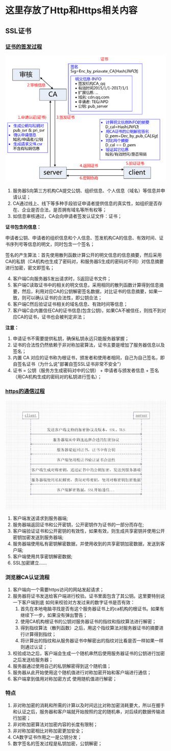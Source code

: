 # 这里存放了Http和Https相关内容


## SSL证书

### [证书的签发过程](https://www.cnblogs.com/xdyixia/p/11610102.html)

![20220413102628](https://raw.githubusercontent.com/neicun1024/PicBed/main/images_for_markdown/20220413102628.png)

1. 服务器S向第三方机构CA提交公钥、组织信息、个人信息（域名）等信息并申请认证；
2. CA通过线上、线下等多种手段验证申请者提供信息的真实性，如组织是否存在、企业是否合法，是否拥有域名等所有权等；
3. 如信息审核通过，CA会向申请者签发认证文件：证书；

**证书包含的信息：**

申请者公钥、申请者的组织信息和个人信息、签发机构CA的信息、有效时间、证书序列号等信息的明文，同时包含一个签名；

签名的产生算法：首先使用散列函数计算公开的明文信息的信息摘要，然后采用CA的私钥（CA机构也生成了密码对，和服务器S生成的密码对不同）对信息摘要进行加密，密文即签名；

4. 客户端C向服务器S发出请求时，S返回证书文件；
5. 客户端C读取证书中的相关的明文信息，采用相同的散列函数计算得到信息摘要，然后，利用对应CA的公钥解密签名数据，对比证书的信息摘要，如果一致，则可以确认证书的合法性，即公钥合法；
6. 客户端C然后验证证书相关的域名信息、有效时间等信息；
7. 客户端C会内置信任CA的证书信息(包含公钥)，如果CA不被信任，则找不到对应CA的证书，证书也会被判定非法；

**注意：**
1. 申请证书不需要提供私钥，确保私钥永远只能服务器掌握；
2. 证书的合法性仍然依赖于非对称加密算法，证书主要是增加了服务器信息以及签名；
3. 内置 CA 对应的证书称为根证书，颁发者和使用者相同，自己为自己签名，即自签名证书（为什么说"部署自签SSL证书非常不安全"）
4. 证书 = 公钥（服务方生成密码对中的公钥） + 申请者与颁发者信息 + 签名（用CA机构生成的密码对的私钥进行签名）；


### [https的通信过程](https://blog.csdn.net/u010164190/article/details/104582419)

![20220413104007](https://raw.githubusercontent.com/neicun1024/PicBed/main/images_for_markdown/20220413104007.png)

1. 客户端发送请求到服务器端;
2. 服务器端返回证书和公开密钥，公开密钥作为证书的一部分而存在;
3. 客户端验证证书和公开密钥的有效性，如果有效，则生成共享密钥并使用公开密钥加密发送到服务器端;
4. 服务器端使用私有密钥解密数据，并使用收到的共享密钥加密数据，发送到客户端;
5. 客户端使用共享密钥解密数据;
6. SSL加密建立......


### 浏览器CA认证流程

1. 客户端向一个需要https访问的网站发起请求；
2. 服务器将证书发送给客户端进行校验。证书里面包含了其公钥。这里要特别说一下客户端到底 如何来校验对方发过来的数字证书是否有效：
   1. 首先在本地电脑寻找是否有这个服务器证书上的ca机构的根证书。如果有继续下一步，如果没有弹出警告；
   2. 使用CA机构根证书的公钥对服务器证书的指纹和指纹算法进行解密；
   3. 得到指纹算法（散列函数）之后，用这个指纹算法对服务器证书的摘要进行计算得到指纹；
   4. 将计算出的指纹和从服务器证书中解密出的指纹对比看是否一样如果一样则通过认证；
3. 校验成功之后，客户端会生成一个随机串然后使用服务器证书的公钥进行加密之后发送给服务器；
4. 服务器通过使用自己的私钥解密得到这个随机值；
5. 服务器从此开始使用这个随机值进行对称加密开始和客户端进行通信；
6. 客户端拿到值用对称加密方式 使用随机值进行解密；


### 特点

1. 非对称加密的消耗和所需的计算以及时间远比对称加密消耗要大，所以在握手和认证之后，服务器和客户端就开始按照约定的随机串，对后续的数据传输进行加密；
2. 非对称加密算法对加密内容的长度有限制；
3. 非对称加密相比对称加密更加安全；
4. CA数字证书作用之一是公钥分发；
5. 数字签名的签发过程是私钥加密，公钥解密；